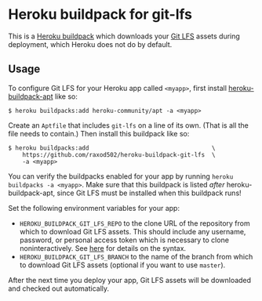 # Heroku buildpack for git-lfs

This is a [Heroku buildpack][buildpacks] which downloads your [Git
LFS][git-lfs] assets during deployment, which Heroku does not do by
default.

## Usage

To configure Git LFS for your Heroku app called `<myapp>`, first
install [heroku-buildpack-apt] like so:

    $ heroku buildpacks:add heroku-community/apt -a <myapp>

Create an `Aptfile` that includes `git-lfs` on a line of its own.
(That is all the file needs to contain.) Then install this buildpack
like so:

    $ heroku buildpacks:add                                   \
        https://github.com/raxod502/heroku-buildpack-git-lfs  \
        -a <myapp>

You can verify the buildpacks enabled for your app by running `heroku
buildpacks -a <myapp>`. Make sure that this buildpack is listed
*after* heroku-buildpack-apt, since Git LFS must be installed when
this buildpack runs!

Set the following environment variables for your app:

* `HEROKU_BUILDPACK_GIT_LFS_REPO` to the clone URL of the repository
  from which to download Git LFS assets. This should include any
  username, password, or personal access token which is necessary to
  clone noninteractively. See [here][noninteractive-clone] for
  details on the syntax.
* `HEROKU_BUILDPACK_GIT_LFS_BRANCH` to the name of the branch from
  which to download Git LFS assets (optional if you want to use
  `master`).

After the next time you deploy your app, Git LFS assets will be
downloaded and checked out automatically.

[buildpacks]: https://devcenter.heroku.com/articles/buildpacks
[git-lfs]: https://git-lfs.github.com/
[heroku-buildpack-apt]: https://github.com/heroku/heroku-buildpack-apt
[noninteractive-clone]: https://stackoverflow.com/q/10054318/3538165
